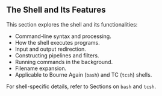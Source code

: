 
## The Shell and Its Features

This section explores the shell and its functionalities:

- Command-line syntax and processing.
- How the shell executes programs.
- Input and output redirection.
- Constructing pipelines and filters.
- Running commands in the background.
- Filename expansion.
- Applicable to Bourne Again (`bash`) and TC (`tcsh`) shells.

For shell-specific details, refer to Sections on `bash` and `tcsh`.

